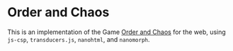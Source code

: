 # Order and Chaos

This is an implementation of the Game [Order and Chaos]() for the web, using `js-csp`, `transducers.js`, `nanohtml`, and `nanomorph`.
